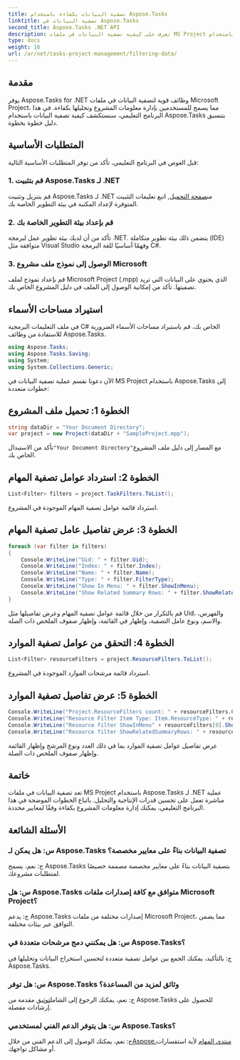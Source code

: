 ```yaml
---
title: تصفية البيانات بكفاءة باستخدام Aspose.Tasks
linktitle: تصفية البيانات في Aspose.Tasks
second_title: Aspose.Tasks .NET API
description: تعرف على كيفية تصفية البيانات في ملفات MS Project باستخدام Aspose.Tasks لـ .NET. تعزيز قدرات الإنتاجية والتحليل دون عناء.
type: docs
weight: 16
url: /ar/net/tasks-project-management/filtering-data/
---
```

## مقدمة
يوفر Aspose.Tasks for .NET وظائف قوية لتصفية البيانات في ملفات Microsoft Project، مما يسمح للمستخدمين بإدارة معلومات المشروع وتحليلها بكفاءة. في هذا البرنامج التعليمي، سنستكشف كيفية تصفية البيانات باستخدام Aspose.Tasks بتنسيق دليل خطوة بخطوة.
## المتطلبات الأساسية
قبل الغوص في البرنامج التعليمي، تأكد من توفر المتطلبات الأساسية التالية:
### 1. قم بتثبيت Aspose.Tasks لـ .NET
 قم بتنزيل وتثبيت Aspose.Tasks لـ .NET من[صفحة التحميل](https://releases.aspose.com/tasks/net/), اتبع تعليمات التثبيت المتوفرة لإعداد المكتبة في بيئة التطوير الخاصة بك.
### 2. قم بإعداد بيئة التطوير الخاصة بك
تأكد من أن لديك بيئة تطوير عمل لبرمجة .NET. يتضمن ذلك بيئة تطوير متكاملة (IDE) متوافقة مثل Visual Studio وفهمًا أساسيًا للغة البرمجة C#.
### 3. الوصول إلى نموذج ملف مشروع Microsoft
قم بإعداد نموذج لملف Microsoft Project (.mpp) الذي يحتوي على البيانات التي تريد تصفيتها. تأكد من إمكانية الوصول إلى الملف في دليل المشروع الخاص بك.
## استيراد مساحات الأسماء
في ملف التعليمات البرمجية C# الخاص بك، قم باستيراد مساحات الأسماء الضرورية للاستفادة من وظائف Aspose.Tasks.

```csharp
using Aspose.Tasks;
using Aspose.Tasks.Saving;
using System;
using System.Collections.Generic;

```
الآن دعونا نقسم عملية تصفية البيانات في MS Project باستخدام Aspose.Tasks إلى خطوات متعددة:
## الخطوة 1: تحميل ملف المشروع
```csharp
string dataDir = "Your Document Directory";
var project = new Project(dataDir + "SampleProject.mpp");
```
 تأكد من الاستبدال`"Your Document Directory"`مع المسار إلى دليل ملف المشروع الخاص بك.
## الخطوة 2: استرداد عوامل تصفية المهام
```csharp
List<Filter> filters = project.TaskFilters.ToList();
```
استرداد قائمة عوامل تصفية المهام الموجودة في المشروع.
## الخطوة 3: عرض تفاصيل عامل تصفية المهام
```csharp
foreach (var filter in filters)
{
    Console.WriteLine("Uid: " + filter.Uid);
    Console.WriteLine("Index: " + filter.Index);
    Console.WriteLine("Name: " + filter.Name);
    Console.WriteLine("Type: " + filter.FilterType);
    Console.WriteLine("Show In Menu: " + filter.ShowInMenu);
    Console.WriteLine("Show Related Summary Rows: " + filter.ShowRelatedSummaryRows);
}
```
قم بالتكرار من خلال قائمة عوامل تصفية المهام وعرض تفاصيلها مثل Uid، والفهرس، والاسم، ونوع عامل التصفية، وإظهار في القائمة، وإظهار صفوف الملخص ذات الصلة.
## الخطوة 4: التحقق من عوامل تصفية الموارد
```csharp
List<Filter> resourceFilters = project.ResourceFilters.ToList();
```
استرداد قائمة مرشحات الموارد الموجودة في المشروع.
## الخطوة 5: عرض تفاصيل تصفية الموارد
```csharp
Console.WriteLine("Project.ResourceFilters count: " + resourceFilters.Count);
Console.WriteLine("Resource Filter Item Type: Item.ResourceType: " + resourceFilters[0].FilterType);
Console.WriteLine("Resource filter ShowInMenu" + resourceFilters[0].ShowInMenu);
Console.WriteLine("Resource filter ShowRelatedSummaryRows: " + resourceFilters[0].ShowRelatedSummaryRows);
```
عرض تفاصيل عوامل تصفية الموارد بما في ذلك العدد ونوع المرشح وإظهار القائمة وإظهار صفوف الملخص ذات الصلة.
## خاتمة
تعد تصفية البيانات في ملفات MS Project باستخدام Aspose.Tasks لـ .NET عملية مباشرة تعمل على تحسين قدرات الإنتاجية والتحليل. باتباع الخطوات الموضحة في هذا البرنامج التعليمي، يمكنك إدارة معلومات المشروع بكفاءة وفقًا لمعايير محددة.
## الأسئلة الشائعة
### س: هل يمكن لـ Aspose.Tasks تصفية البيانات بناءً على معايير مخصصة؟
ج: نعم، يسمح Aspose.Tasks بتصفية البيانات بناءً على معايير مخصصة مصممة خصيصًا لمتطلبات مشروعك.
### س: هل Aspose.Tasks متوافق مع كافة إصدارات ملفات Microsoft Project؟
ج: يدعم Aspose.Tasks إصدارات مختلفة من ملفات Microsoft Project، مما يضمن التوافق عبر بيئات مختلفة.
### س: هل يمكنني دمج مرشحات متعددة في Aspose.Tasks؟
ج: بالتأكيد، يمكنك الجمع بين عوامل تصفية متعددة لتحسين استخراج البيانات وتحليلها في Aspose.Tasks.
### س: هل توفر Aspose.Tasks وثائق لمزيد من المساعدة؟
 ج: نعم، يمكنك الرجوع إلى الشامل[توثيق](https://reference.aspose.com/tasks/net/) مقدمة من Aspose.Tasks للحصول على إرشادات مفصلة.
### س: هل يتوفر الدعم الفني لمستخدمي Aspose.Tasks؟
 ج: نعم، يمكنك الوصول إلى الدعم الفني من خلال[Aspose.منتدى المهام](https://forum.aspose.com/c/tasks/15) لأية استفسارات أو مشاكل تواجهك.